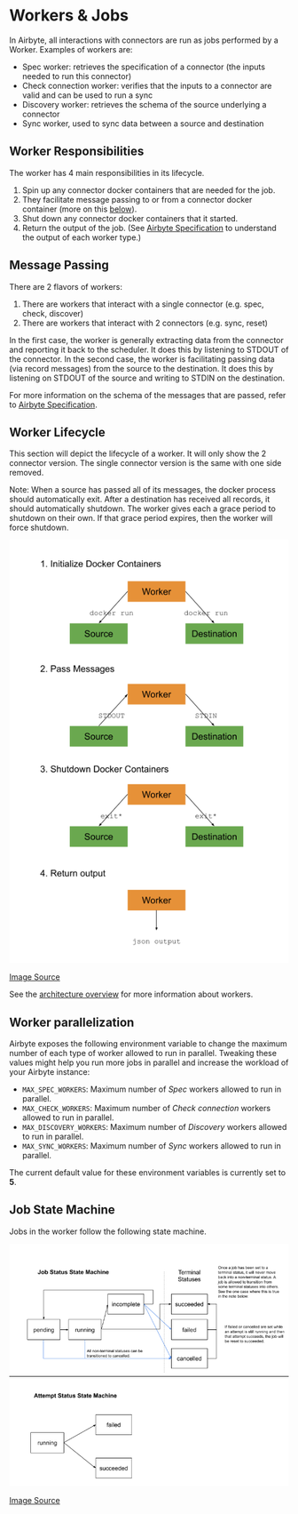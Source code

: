 # Workers & Jobs

In Airbyte, all interactions with connectors are run as jobs performed by a Worker. Examples of workers are:

* Spec worker: retrieves the specification of a connector (the inputs needed to run this connector)
* Check connection worker: verifies that the inputs to a connector are valid and can be used to run a sync
* Discovery worker: retrieves the schema of the source underlying a connector
* Sync worker, used to sync data between a source and destination

## Worker Responsibilities

The worker has 4 main responsibilities in its lifecycle.

1. Spin up any connector docker containers that are needed for the job.
2. They facilitate message passing to or from a connector docker container (more on this [below](jobs.md#message-passing)).
3. Shut down any connector docker containers that it started.
4. Return the output of the job. (See [Airbyte Specification](airbyte-specification.md) to understand the output of each worker type.)

## Message Passing

There are 2 flavors of workers:

1. There are workers that interact with a single connector (e.g. spec, check, discover)
2. There are workers that interact with 2 connectors (e.g. sync, reset)

In the first case, the worker is generally extracting data from the connector and reporting it back to the scheduler. It does this by listening to STDOUT of the connector. In the second case, the worker is facilitating passing data (via record messages) from the source to the destination. It does this by listening on STDOUT of the source and writing to STDIN on the destination.

For more information on the schema of the messages that are passed, refer to [Airbyte Specification](airbyte-specification.md).

## Worker Lifecycle

This section will depict the lifecycle of a worker. It will only show the 2 connector version. The single connector version is the same with one side removed.

Note: When a source has passed all of its messages, the docker process should automatically exit. After a destination has received all records, it should automatically shutdown. The worker gives each a grace period to shutdown on their own. If that grace period expires, then the worker will force shutdown.

![Worker Lifecycle](../.gitbook/assets/worker-lifecycle.png)

[Image Source](https://docs.google.com/drawings/d/1k4v\_m2M5o2UUoNlYM7mwtZicRkQgoGLgb3eTOVH8QFo/edit)

See the [architecture overview](high-level-view.md) for more information about workers.

## Worker parallelization

Airbyte exposes the following environment variable to change the maximum number of each type of worker allowed to run in parallel. Tweaking these values might help you run more jobs in parallel and increase the workload of your Airbyte instance:

* `MAX_SPEC_WORKERS`: Maximum number of _Spec_ workers allowed to run in parallel.
* `MAX_CHECK_WORKERS`: Maximum number of _Check connection_ workers allowed to run in parallel.
* `MAX_DISCOVERY_WORKERS`: Maximum number of _Discovery_ workers allowed to run in parallel.
* `MAX_SYNC_WORKERS`: Maximum number of _Sync_ workers allowed to run in parallel.

The current default value for these environment variables is currently set to **5**.

## Job State Machine

Jobs in the worker follow the following state machine.

![Job state machine](../.gitbook/assets/job-state-machine.png)

[Image Source](https://docs.google.com/drawings/d/1oMahOg1T8cssxiimV8u4lChbQP5D-wVrSjdMSgxdjiQ/edit)
